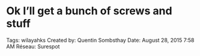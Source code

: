 # Ok I’ll get a bunch of screws and stuff

Tags: wilayahks
Created by: Quentin Sombsthay
Date: August 28, 2015 7:58 AM
Réseau: Surespot